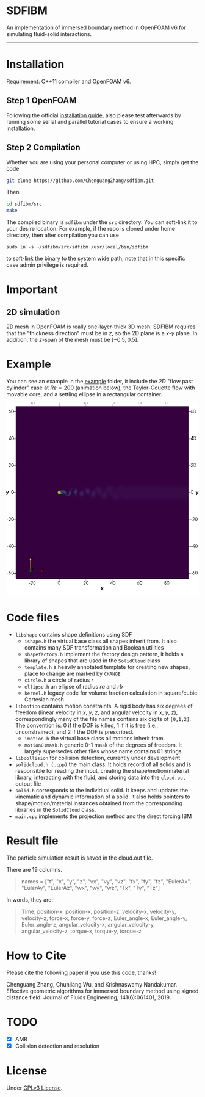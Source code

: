 # SDFIBM
An implementation of immersed boundary method in OpenFOAM v6 for simulating fluid-solid interactions.

-----------

# Installation
Requirement: C++11 compiler and OpenFOAM v6.

## Step 1 OpenFOAM
Following the official [installation guide](https://www.openfoam.org), also please test afterwards by running some serial and parallel tutorial cases to ensure a working installation.

## Step 2 Compilation
Whether you are using your personal computer or using HPC, simply get the code
```bash
git clone https://github.com/ChenguangZhang/sdfibm.git
```
Then
```bash
cd sdfibm/src
make
```
The compiled binary is `sdfibm` under the `src` directory. You can soft-link it to your desire location. For example, if the repo is cloned under home directory, then after compilation you can use
```
sudo ln -s ~/sdfibm/src/sdfibm /usr/local/bin/sdfibm
```
to soft-link the binary to the system wide path, note that in this specific case admin privilege is required.

# Important
## 2D simulation
2D mesh in OpenFOAM is really one-layer-thick 3D mesh. SDFIBM requires that the "thickness direction" must be in $z$, so the 2D plane is a $x$-$y$ plane. In addition, the $z$-span of the mesh must be $[-0.5,0.5]$.


# Example
You can see an example in the [example](./examples) folder, it include the 2D "flow past cylinder" case at $Re=200$ (animation below), the Taylor-Couette flow with movable core, and a settling ellipse in a rectangular container.

![Re200](./figs/flow_past_cylinder_re200.gif)

# Code files
- `libshape` contains shape definitions using SDF
    - `ishape.h` the virtual base class all shapes inherit from. It also contains many SDF transformation and Boolean utilities
    - `shapefactory.h` implement the factory design pattern, it holds a library of shapes that are used in the `SolidCloud` class
    - `template.h` a heavily annotated template for creating new shapes, place to change are marked by `CHANGE`
    - `circle.h` a circle of radius $r$
    - `ellipse.h` an ellipse of radius $ra$ and $rb$
    - `kernel.h` legacy code for volume fraction calculation in square/cubic Cartesian mesh
- `libmotion` contains motion constraints. A rigid body has six degrees of freedom (linear velocity in $x$, $y$, $z$, and angular velocity in $x$, $y$, $z$), correspondingly many of the file names contains six digits of `[0,1,2]`. The convention is: 0 if the DOF is killed, 1 if it is free (i.e., unconstrained), and 2 if the DOF is prescribed.
    - `imotion.h` the virtual base class all motions inherit from.
    - `motion01mask.h` generic 0-1 mask of the degrees of freedom. It largely supersedes other files whose name contains 01 strings.
- `libcollision` for collision detection, currently under development
- `solidcloud.h (.cpp)` the main class. It holds record of all solids and is responsible for reading the input, creating the shape/motion/material library, interacting with the fluid, and storing data into the `cloud.out` output file
- `solid.h` corresponds to the individual solid. It keeps and updates the kinematic and dynamic information of a solid. It also holds pointers to shape/motion/material instances obtained from the corresponding libraries in the `SolidCloud` class.
- `main.cpp` implements the projection method and the direct forcing IBM

# Result file
The particle simulation result is saved in the cloud.out file.

There are 19 columns.
> names = ["t", "x", "y", "z", "vx", "vy", "vz", "fx", "fy", "fz", "EulerAx", "EulerAy", "EulerAz", "wx", "wy", "wz", "Tx", "Ty", "Tz"]

In words, they are:  
> Time, position-x, position-x, position-z, velocity-x, velocity-y, velocity-z, force-x, force-y, force-z, Euler_angle-x, Euler_angle-y, Euler_angle-z, angular_velocity-x, angular_velocity-y, angular_velocity-z, torque-x, torque-y, torque-z


# How to Cite
Please cite the following paper if you use this code, thanks!

Chenguang Zhang, Chunliang Wu, and Krishnaswamy Nandakumar. Effective geometric algorithms for immersed boundary method using signed distance field. Journal of Fluids Engineering, 141(6):061401, 2019.


# TODO
- [X] AMR
- [X] Collision detection and resolution

# License
Under [GPLv3 License](https://opensource.org/licenses/GPL-3.0).
